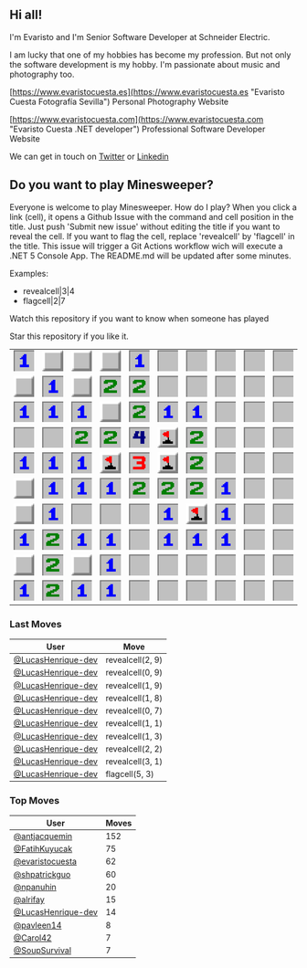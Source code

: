 ## Hi all!

I'm Evaristo and I'm Senior Software Developer at Schneider Electric. 

I am lucky that one of my hobbies has become my profession. But not only the software development is my hobby. I'm passionate about music and photography too.

[https://www.evaristocuesta.es](https://www.evaristocuesta.es "Evaristo Cuesta Fotografía Sevilla") Personal Photography Website

[https://www.evaristocuesta.com](https://www.evaristocuesta.com "Evaristo Cuesta .NET developer") Professional Software Developer Website

We can get in touch on [Twitter](https://www.linkedin.com/in/evaristocuesta/) or [Linkedin](https://twitter.com/evaristocuesta)

## Do you want to play Minesweeper?

Everyone is welcome to play Minesweeper. How do I play?
When you click a link (cell), it opens a Github Issue with the command and cell position in the title. Just push 'Submit new issue' without editing the title if you want to reveal the cell. If you want to flag the cell, replace 'revealcell' by 'flagcell' in the title. This issue will trigger a Git Actions workflow wich will execute a .NET 5 Console App. The README.md will be updated after some minutes.

Examples:
  - revealcell|3|4
  - flagcell|2|7
  
Watch this repository if you want to know when someone has played

Star this repository if you like it. 

|   |   |   |   |   |   |   |   |   |   |
| - | - | - | - | - | - | - | - | - | - |
|![1](MineSweeper/Resources/cell-1.jpg "1")|[![Not revealed](MineSweeper/Resources/cell-not-revealed.jpg "Not revealed")](https://github.com/evaristocuesta/evaristocuesta/issues/new?title=revealcell%7C1%7C0&body=Just+push+%27Submit+new+issue%27+without+editing+the+title+if+you+want+to+reveal+the+cell.+If+you+want+to+flag+the+cell,+replace+%27revealcell%27+by+%27flagcell%27+in+the+title.+The+README.md+will+be+updated+after+some+minutes.)|[![Not revealed](MineSweeper/Resources/cell-not-revealed.jpg "Not revealed")](https://github.com/evaristocuesta/evaristocuesta/issues/new?title=revealcell%7C2%7C0&body=Just+push+%27Submit+new+issue%27+without+editing+the+title+if+you+want+to+reveal+the+cell.+If+you+want+to+flag+the+cell,+replace+%27revealcell%27+by+%27flagcell%27+in+the+title.+The+README.md+will+be+updated+after+some+minutes.)|[![Not revealed](MineSweeper/Resources/cell-not-revealed.jpg "Not revealed")](https://github.com/evaristocuesta/evaristocuesta/issues/new?title=revealcell%7C3%7C0&body=Just+push+%27Submit+new+issue%27+without+editing+the+title+if+you+want+to+reveal+the+cell.+If+you+want+to+flag+the+cell,+replace+%27revealcell%27+by+%27flagcell%27+in+the+title.+The+README.md+will+be+updated+after+some+minutes.)|![1](MineSweeper/Resources/cell-1.jpg "1")|![0](MineSweeper/Resources/cell-0.jpg "0")|![0](MineSweeper/Resources/cell-0.jpg "0")|![0](MineSweeper/Resources/cell-0.jpg "0")|![0](MineSweeper/Resources/cell-0.jpg "0")|![0](MineSweeper/Resources/cell-0.jpg "0")|
|[![Not revealed](MineSweeper/Resources/cell-not-revealed.jpg "Not revealed")](https://github.com/evaristocuesta/evaristocuesta/issues/new?title=revealcell%7C0%7C1&body=Just+push+%27Submit+new+issue%27+without+editing+the+title+if+you+want+to+reveal+the+cell.+If+you+want+to+flag+the+cell,+replace+%27revealcell%27+by+%27flagcell%27+in+the+title.+The+README.md+will+be+updated+after+some+minutes.)|![1](MineSweeper/Resources/cell-1.jpg "1")|[![Not revealed](MineSweeper/Resources/cell-not-revealed.jpg "Not revealed")](https://github.com/evaristocuesta/evaristocuesta/issues/new?title=revealcell%7C2%7C1&body=Just+push+%27Submit+new+issue%27+without+editing+the+title+if+you+want+to+reveal+the+cell.+If+you+want+to+flag+the+cell,+replace+%27revealcell%27+by+%27flagcell%27+in+the+title.+The+README.md+will+be+updated+after+some+minutes.)|![2](MineSweeper/Resources/cell-2.jpg "2")|![2](MineSweeper/Resources/cell-2.jpg "2")|![0](MineSweeper/Resources/cell-0.jpg "0")|![0](MineSweeper/Resources/cell-0.jpg "0")|![0](MineSweeper/Resources/cell-0.jpg "0")|![0](MineSweeper/Resources/cell-0.jpg "0")|![0](MineSweeper/Resources/cell-0.jpg "0")|
|![1](MineSweeper/Resources/cell-1.jpg "1")|![1](MineSweeper/Resources/cell-1.jpg "1")|![1](MineSweeper/Resources/cell-1.jpg "1")|[![Not revealed](MineSweeper/Resources/cell-not-revealed.jpg "Not revealed")](https://github.com/evaristocuesta/evaristocuesta/issues/new?title=revealcell%7C3%7C2&body=Just+push+%27Submit+new+issue%27+without+editing+the+title+if+you+want+to+reveal+the+cell.+If+you+want+to+flag+the+cell,+replace+%27revealcell%27+by+%27flagcell%27+in+the+title.+The+README.md+will+be+updated+after+some+minutes.)|![2](MineSweeper/Resources/cell-2.jpg "2")|![1](MineSweeper/Resources/cell-1.jpg "1")|![1](MineSweeper/Resources/cell-1.jpg "1")|![0](MineSweeper/Resources/cell-0.jpg "0")|![0](MineSweeper/Resources/cell-0.jpg "0")|![0](MineSweeper/Resources/cell-0.jpg "0")|
|![0](MineSweeper/Resources/cell-0.jpg "0")|![0](MineSweeper/Resources/cell-0.jpg "0")|![2](MineSweeper/Resources/cell-2.jpg "2")|![2](MineSweeper/Resources/cell-2.jpg "2")|![4](MineSweeper/Resources/cell-4.jpg "4")|[![Flag](MineSweeper/Resources/cell-flag.jpg "Flag")](https://github.com/evaristocuesta/evaristocuesta/issues/new?title=revealcell%7C5%7C3&body=Just+push+%27Submit+new+issue%27+without+editing+the+title+if+you+want+to+reveal+the+cell.+If+you+want+to+flag+the+cell,+replace+%27revealcell%27+by+%27flagcell%27+in+the+title.+The+README.md+will+be+updated+after+some+minutes.)|![2](MineSweeper/Resources/cell-2.jpg "2")|![0](MineSweeper/Resources/cell-0.jpg "0")|![0](MineSweeper/Resources/cell-0.jpg "0")|![0](MineSweeper/Resources/cell-0.jpg "0")|
|![1](MineSweeper/Resources/cell-1.jpg "1")|![1](MineSweeper/Resources/cell-1.jpg "1")|![1](MineSweeper/Resources/cell-1.jpg "1")|[![Flag](MineSweeper/Resources/cell-flag.jpg "Flag")](https://github.com/evaristocuesta/evaristocuesta/issues/new?title=revealcell%7C3%7C4&body=Just+push+%27Submit+new+issue%27+without+editing+the+title+if+you+want+to+reveal+the+cell.+If+you+want+to+flag+the+cell,+replace+%27revealcell%27+by+%27flagcell%27+in+the+title.+The+README.md+will+be+updated+after+some+minutes.)|![3](MineSweeper/Resources/cell-3.jpg "3")|[![Flag](MineSweeper/Resources/cell-flag.jpg "Flag")](https://github.com/evaristocuesta/evaristocuesta/issues/new?title=revealcell%7C5%7C4&body=Just+push+%27Submit+new+issue%27+without+editing+the+title+if+you+want+to+reveal+the+cell.+If+you+want+to+flag+the+cell,+replace+%27revealcell%27+by+%27flagcell%27+in+the+title.+The+README.md+will+be+updated+after+some+minutes.)|![2](MineSweeper/Resources/cell-2.jpg "2")|![0](MineSweeper/Resources/cell-0.jpg "0")|![0](MineSweeper/Resources/cell-0.jpg "0")|![0](MineSweeper/Resources/cell-0.jpg "0")|
|[![Not revealed](MineSweeper/Resources/cell-not-revealed.jpg "Not revealed")](https://github.com/evaristocuesta/evaristocuesta/issues/new?title=revealcell%7C0%7C5&body=Just+push+%27Submit+new+issue%27+without+editing+the+title+if+you+want+to+reveal+the+cell.+If+you+want+to+flag+the+cell,+replace+%27revealcell%27+by+%27flagcell%27+in+the+title.+The+README.md+will+be+updated+after+some+minutes.)|![1](MineSweeper/Resources/cell-1.jpg "1")|![1](MineSweeper/Resources/cell-1.jpg "1")|![1](MineSweeper/Resources/cell-1.jpg "1")|![2](MineSweeper/Resources/cell-2.jpg "2")|![2](MineSweeper/Resources/cell-2.jpg "2")|![2](MineSweeper/Resources/cell-2.jpg "2")|![1](MineSweeper/Resources/cell-1.jpg "1")|![0](MineSweeper/Resources/cell-0.jpg "0")|![0](MineSweeper/Resources/cell-0.jpg "0")|
|[![Not revealed](MineSweeper/Resources/cell-not-revealed.jpg "Not revealed")](https://github.com/evaristocuesta/evaristocuesta/issues/new?title=revealcell%7C0%7C6&body=Just+push+%27Submit+new+issue%27+without+editing+the+title+if+you+want+to+reveal+the+cell.+If+you+want+to+flag+the+cell,+replace+%27revealcell%27+by+%27flagcell%27+in+the+title.+The+README.md+will+be+updated+after+some+minutes.)|![1](MineSweeper/Resources/cell-1.jpg "1")|![0](MineSweeper/Resources/cell-0.jpg "0")|![0](MineSweeper/Resources/cell-0.jpg "0")|![0](MineSweeper/Resources/cell-0.jpg "0")|![1](MineSweeper/Resources/cell-1.jpg "1")|[![Flag](MineSweeper/Resources/cell-flag.jpg "Flag")](https://github.com/evaristocuesta/evaristocuesta/issues/new?title=revealcell%7C6%7C6&body=Just+push+%27Submit+new+issue%27+without+editing+the+title+if+you+want+to+reveal+the+cell.+If+you+want+to+flag+the+cell,+replace+%27revealcell%27+by+%27flagcell%27+in+the+title.+The+README.md+will+be+updated+after+some+minutes.)|![1](MineSweeper/Resources/cell-1.jpg "1")|![0](MineSweeper/Resources/cell-0.jpg "0")|![0](MineSweeper/Resources/cell-0.jpg "0")|
|![1](MineSweeper/Resources/cell-1.jpg "1")|![2](MineSweeper/Resources/cell-2.jpg "2")|![1](MineSweeper/Resources/cell-1.jpg "1")|![1](MineSweeper/Resources/cell-1.jpg "1")|![0](MineSweeper/Resources/cell-0.jpg "0")|![1](MineSweeper/Resources/cell-1.jpg "1")|![1](MineSweeper/Resources/cell-1.jpg "1")|![1](MineSweeper/Resources/cell-1.jpg "1")|![0](MineSweeper/Resources/cell-0.jpg "0")|![0](MineSweeper/Resources/cell-0.jpg "0")|
|[![Not revealed](MineSweeper/Resources/cell-not-revealed.jpg "Not revealed")](https://github.com/evaristocuesta/evaristocuesta/issues/new?title=revealcell%7C0%7C8&body=Just+push+%27Submit+new+issue%27+without+editing+the+title+if+you+want+to+reveal+the+cell.+If+you+want+to+flag+the+cell,+replace+%27revealcell%27+by+%27flagcell%27+in+the+title.+The+README.md+will+be+updated+after+some+minutes.)|![2](MineSweeper/Resources/cell-2.jpg "2")|[![Not revealed](MineSweeper/Resources/cell-not-revealed.jpg "Not revealed")](https://github.com/evaristocuesta/evaristocuesta/issues/new?title=revealcell%7C2%7C8&body=Just+push+%27Submit+new+issue%27+without+editing+the+title+if+you+want+to+reveal+the+cell.+If+you+want+to+flag+the+cell,+replace+%27revealcell%27+by+%27flagcell%27+in+the+title.+The+README.md+will+be+updated+after+some+minutes.)|![1](MineSweeper/Resources/cell-1.jpg "1")|![0](MineSweeper/Resources/cell-0.jpg "0")|![0](MineSweeper/Resources/cell-0.jpg "0")|![0](MineSweeper/Resources/cell-0.jpg "0")|![0](MineSweeper/Resources/cell-0.jpg "0")|![0](MineSweeper/Resources/cell-0.jpg "0")|![0](MineSweeper/Resources/cell-0.jpg "0")|
|![1](MineSweeper/Resources/cell-1.jpg "1")|![2](MineSweeper/Resources/cell-2.jpg "2")|![1](MineSweeper/Resources/cell-1.jpg "1")|![1](MineSweeper/Resources/cell-1.jpg "1")|![0](MineSweeper/Resources/cell-0.jpg "0")|![0](MineSweeper/Resources/cell-0.jpg "0")|![0](MineSweeper/Resources/cell-0.jpg "0")|![0](MineSweeper/Resources/cell-0.jpg "0")|![0](MineSweeper/Resources/cell-0.jpg "0")|![0](MineSweeper/Resources/cell-0.jpg "0")|

### Last Moves
| User | Move |
| - | - |
|[@LucasHenrique-dev](https://github.com/LucasHenrique-dev)|revealcell(2, 9)|
|[@LucasHenrique-dev](https://github.com/LucasHenrique-dev)|revealcell(0, 9)|
|[@LucasHenrique-dev](https://github.com/LucasHenrique-dev)|revealcell(1, 9)|
|[@LucasHenrique-dev](https://github.com/LucasHenrique-dev)|revealcell(1, 8)|
|[@LucasHenrique-dev](https://github.com/LucasHenrique-dev)|revealcell(0, 7)|
|[@LucasHenrique-dev](https://github.com/LucasHenrique-dev)|revealcell(1, 1)|
|[@LucasHenrique-dev](https://github.com/LucasHenrique-dev)|revealcell(1, 3)|
|[@LucasHenrique-dev](https://github.com/LucasHenrique-dev)|revealcell(2, 2)|
|[@LucasHenrique-dev](https://github.com/LucasHenrique-dev)|revealcell(3, 1)|
|[@LucasHenrique-dev](https://github.com/LucasHenrique-dev)|flagcell(5, 3)|


### Top Moves
| User | Moves |
| - | - |
|[@antjacquemin](https://github.com/antjacquemin)|152|
|[@FatihKuyucak](https://github.com/FatihKuyucak)|75|
|[@evaristocuesta](https://github.com/evaristocuesta)|62|
|[@shpatrickguo](https://github.com/shpatrickguo)|60|
|[@npanuhin](https://github.com/npanuhin)|20|
|[@alrifay](https://github.com/alrifay)|15|
|[@LucasHenrique-dev](https://github.com/LucasHenrique-dev)|14|
|[@pavleen14](https://github.com/pavleen14)|8|
|[@Carol42](https://github.com/Carol42)|7|
|[@SoupSurvival](https://github.com/SoupSurvival)|7|

